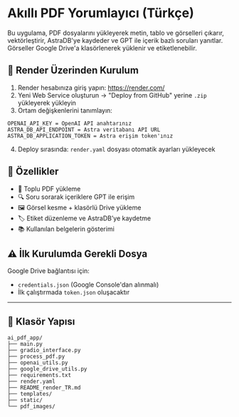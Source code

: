 # Akıllı PDF Yorumlayıcı (Türkçe)

Bu uygulama, PDF dosyalarını yükleyerek metin, tablo ve görselleri çıkarır, vektörleştirir, AstraDB'ye kaydeder ve GPT ile içerik bazlı soruları yanıtlar. Görseller Google Drive'a klasörlenerek yüklenir ve etiketlenebilir.

## 🚀 Render Üzerinden Kurulum

1. Render hesabınıza giriş yapın: https://render.com/
2. Yeni Web Service oluşturun → "Deploy from GitHub" yerine `.zip` yükleyerek yükleyin
3. Ortam değişkenlerini tanımlayın:

```
OPENAI_API_KEY = OpenAI API anahtarınız
ASTRA_DB_API_ENDPOINT = Astra veritabanı API URL
ASTRA_DB_APPLICATION_TOKEN = Astra erişim token'ınız
```

4. Deploy sırasında: `render.yaml` dosyası otomatik ayarları yükleyecek

## 🧪 Özellikler

- 📄 Toplu PDF yükleme
- 🔍 Soru sorarak içeriklere GPT ile erişim
- 🖼 Görsel kesme + klasörlü Drive yükleme
- 🏷 Etiket düzenleme ve AstraDB’ye kaydetme
- 📚 Kullanılan belgelerin gösterimi

## ⚠️ İlk Kurulumda Gerekli Dosya

Google Drive bağlantısı için:
- `credentials.json` (Google Console'dan alınmalı)
- İlk çalıştırmada `token.json` oluşacaktır

---

## 📂 Klasör Yapısı

```
ai_pdf_app/
├── main.py
├── gradio_interface.py
├── process_pdf.py
├── openai_utils.py
├── google_drive_utils.py
├── requirements.txt
├── render.yaml
├── README_render_TR.md
├── templates/
├── static/
└── pdf_images/
```
